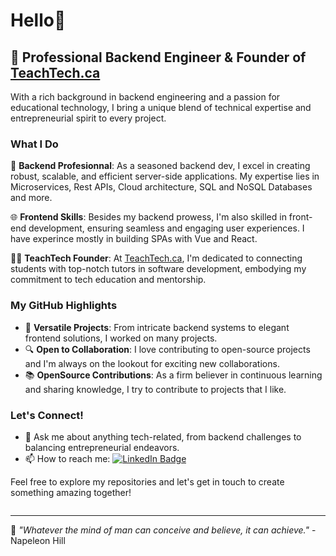 # Hello👋

## 💼 Professional Backend Engineer & Founder of [TeachTech.ca](https://teachtech.ca)

With a rich background in backend engineering and a passion for educational technology, I bring a unique blend of technical expertise and entrepreneurial spirit to every project.

### What I Do

🚀 **Backend Profesionnal**: As a seasoned backend dev, I excel in creating robust, scalable, and efficient server-side applications. My expertise lies in Microservices, Rest APIs, Cloud architecture, SQL and NoSQL Databases and more.

🌐 **Frontend Skills**: Besides my backend prowess, I'm also skilled in front-end development, ensuring seamless and engaging user experiences. I have experince mostly in building SPAs with Vue and React.

👨‍🏫 **TeachTech Founder**: At [TeachTech.ca](https://teachtech.ca), I'm dedicated to connecting students with top-notch tutors in software development, embodying my commitment to tech education and mentorship.

### My GitHub Highlights

- 🌟 **Versatile Projects**: From intricate backend systems to elegant frontend solutions, I worked on many projects.
- 🔍 **Open to Collaboration**: I love contributing to open-source projects and I'm always on the lookout for exciting new collaborations.
- 📚 **OpenSource Contributions**: As a firm believer in continuous learning and sharing knowledge, I try to contribute to projects that I like.

### Let's Connect!

- 💬 Ask me about anything tech-related, from backend challenges to balancing entrepreneurial endeavors.
- 📫 How to reach me: <a href="https://www.linkedin.com/in/hedi-o-0639561b8/" target="_blank" rel="noopener noreferrer"> <img src="https://img.shields.io/badge/LinkedIn-blue?style=for-the-badge&logo=linkedin&logoColor=white" alt="LinkedIn Badge"/> </a>

Feel free to explore my repositories and let's get in touch to create something amazing together!

<img src="https://komarev.com/ghpvc/?username=h-d3v&style=flat-square&color=blue" alt=""/>

---

📌 _"Whatever the mind of man can conceive and believe, it can achieve."_ - Napeleon Hill



